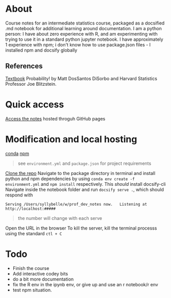 # About
Course notes for an intermediate statistics course, packaged as a docsified .md notebook for additional learning around 
documentation.
I am a python person:
I have about zero experience with R, and am experimenting with trying to use it in a standard python jupyter notebook.
I have approximately 1 experience with npm; i don't know how to use package.json files - I installed npm and docsify globally

## References
[Textbook](https://bookdown.org/probability/beta/)  Probability! by Matt DosSantos DiSorbo and Harvard Statistics Professor Joe Blitzstein.

# Quick access
[Access the notes]() hosted throguh GitHub pages


# Modification and local hosting
[conda](https://conda.io/projects/conda/en/stable/user-guide/getting-started.html)
[npm](https://github.com/cli/cli#installation)
> see `environment.yml` and `package.json` for project requirements

[Clone the repo](https://docs.github.com/en/repositories/creating-and-managing-repositories/cloning-a-repository) 
Navigate to the package directory in terminal and install python and npm dependencies by using `conda env create -f environment.yml` and `npm install` respectively.
This *should* install docsify-cli
Navigate inside the notebook folder and run `docsify serve .`, which should respond with 

`Serving /Users/syllybelle/w/prof_dev_notes now.  
Listening at http://localhost:#####`    

> the number will change with each serve

Open the URL in the browser
To kill the server, kill the terminal processs using the standard `ctl + C` 


# Todo
- Finish the course
- Add interactive codey bits
- do a bit more documentation
- fix the R env in the ipynb env, or give up and use an r notebook/r env
- test npm situation.


